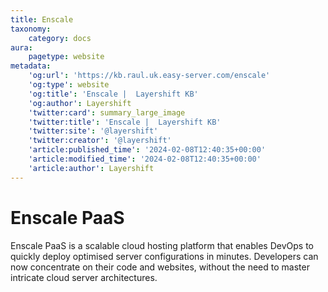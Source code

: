 ```yaml
---
title: Enscale
taxonomy:
    category: docs
aura:
    pagetype: website
metadata:
    'og:url': 'https://kb.raul.uk.easy-server.com/enscale'
    'og:type': website
    'og:title': 'Enscale |  Layershift KB'
    'og:author': Layershift
    'twitter:card': summary_large_image
    'twitter:title': 'Enscale |  Layershift KB'
    'twitter:site': '@layershift'
    'twitter:creator': '@layershift'
    'article:published_time': '2024-02-08T12:40:35+00:00'
    'article:modified_time': '2024-02-08T12:40:35+00:00'
    'article:author': Layershift
---
```


# Enscale PaaS

Enscale PaaS is a scalable cloud hosting platform that enables DevOps to quickly deploy optimised server configurations in minutes. Developers can now concentrate on their code and websites, without the need to master intricate cloud server architectures.
